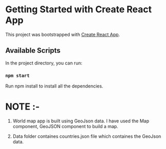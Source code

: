 # Getting Started with Create React App

This project was bootstrapped with [Create React App](https://github.com/facebook/create-react-app).

## Available Scripts

In the project directory, you can run:

### `npm start`

Run npm install to install all the dependencies.

# NOTE :- 
1. World map app is built using GeoJson data. I have used the Map component, GeoJSON component to build a map. 

2. Data folder containes countries.json file which containes the GeoJson data.